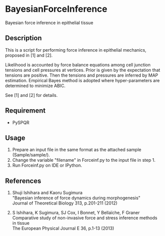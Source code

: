 # BayesianForceInference
Bayesian force inference in epithelial tissue


## Description

This is a script for performing force inference in epithelial mechanics, proposed in [1] and [2].

Likelihood is accounted by force balance equations among cell junction tensions and cell pressures at vertices.
Prior is given by the expectation that tensions are positive. Then the tensions and pressures
are inferred by MAP estimation. Empirical Bayes method is adopted where hyper-parameters are determined to minimize
ABIC.

See [1] and [2] for details.

## Requirement

* PySPQR


## Usage

1. Prepare an input file in the same format as the attached sample (Sample/sample/).
2. Change the variable "filename" in Forceinf.py to the input file in step 1.
3. Run Forceinf.py on IDE or IPython.


## References

1. Shuji Ishihara and Kaoru Sugimura <br>
"Bayesian inference of force dynamics during morphogenesis" <br>
Journal of Theoretical Biology 313, p.201-211 (2012)

2. S Ishihara, K Sugimura, SJ Cox, I Bonnet, Y Bellaïche, F Graner <br>
Comparative study of non-invasive force and stress inference methods in tissue <br>
The European Physical Journal E 36, p.1-13 (2013)
